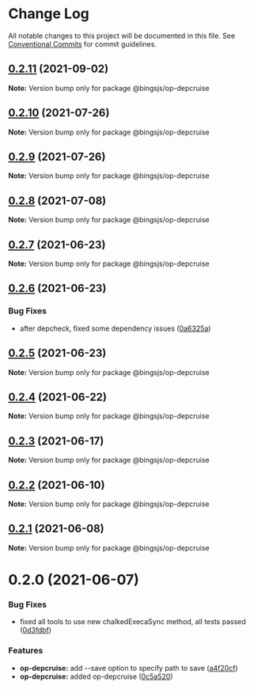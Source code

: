 # Change Log

All notable changes to this project will be documented in this file.
See [Conventional Commits](https://conventionalcommits.org) for commit guidelines.

## [0.2.11](https://github.com/bingtimren/op-tools/compare/@bingsjs/op-depcruise@0.2.10...@bingsjs/op-depcruise@0.2.11) (2021-09-02)

**Note:** Version bump only for package @bingsjs/op-depcruise





## [0.2.10](https://github.com/bingtimren/op-tools/compare/@bingsjs/op-depcruise@0.2.9...@bingsjs/op-depcruise@0.2.10) (2021-07-26)

**Note:** Version bump only for package @bingsjs/op-depcruise





## [0.2.9](https://github.com/bingtimren/op-tools/compare/@bingsjs/op-depcruise@0.2.8...@bingsjs/op-depcruise@0.2.9) (2021-07-26)

**Note:** Version bump only for package @bingsjs/op-depcruise





## [0.2.8](https://github.com/bingtimren/op-tools/compare/@bingsjs/op-depcruise@0.2.7...@bingsjs/op-depcruise@0.2.8) (2021-07-08)

**Note:** Version bump only for package @bingsjs/op-depcruise





## [0.2.7](https://github.com/bingtimren/op-tools/compare/@bingsjs/op-depcruise@0.2.6...@bingsjs/op-depcruise@0.2.7) (2021-06-23)

**Note:** Version bump only for package @bingsjs/op-depcruise





## [0.2.6](https://github.com/bingtimren/op-tools/compare/@bingsjs/op-depcruise@0.2.5...@bingsjs/op-depcruise@0.2.6) (2021-06-23)


### Bug Fixes

* after depcheck, fixed some dependency issues ([0a6325a](https://github.com/bingtimren/op-tools/commit/0a6325aa844ddd02159dbf540313219a84088848))





## [0.2.5](https://github.com/bingtimren/op-tools/compare/@bingsjs/op-depcruise@0.2.4...@bingsjs/op-depcruise@0.2.5) (2021-06-23)

**Note:** Version bump only for package @bingsjs/op-depcruise





## [0.2.4](https://github.com/bingtimren/op-tools/compare/@bingsjs/op-depcruise@0.2.3...@bingsjs/op-depcruise@0.2.4) (2021-06-22)

**Note:** Version bump only for package @bingsjs/op-depcruise





## [0.2.3](https://github.com/bingtimren/op-tools/compare/@bingsjs/op-depcruise@0.2.2...@bingsjs/op-depcruise@0.2.3) (2021-06-17)

**Note:** Version bump only for package @bingsjs/op-depcruise





## [0.2.2](https://github.com/bingtimren/op-tools/compare/@bingsjs/op-depcruise@0.2.1...@bingsjs/op-depcruise@0.2.2) (2021-06-10)

**Note:** Version bump only for package @bingsjs/op-depcruise





## [0.2.1](https://github.com/bingtimren/op-tools/compare/@bingsjs/op-depcruise@0.2.0...@bingsjs/op-depcruise@0.2.1) (2021-06-08)

**Note:** Version bump only for package @bingsjs/op-depcruise





# 0.2.0 (2021-06-07)


### Bug Fixes

* fixed all tools to use new chalkedExecaSync method, all tests passed ([0d3fdbf](https://github.com/bingtimren/op-tools/commit/0d3fdbfc7ed2ecdee27e9b4208e0950d5f75aa72))


### Features

* **op-depcruise:** add --save option to specify path to save ([a4f20cf](https://github.com/bingtimren/op-tools/commit/a4f20cf25b60d11cbf0f1ebb73a7ff01590da80f))
* **op-depcruise:** added op-depcruise ([0c5a520](https://github.com/bingtimren/op-tools/commit/0c5a520911d942a3beeaf24e660d6a682df3b79c))
